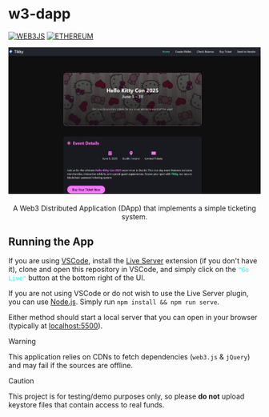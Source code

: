 # w3-dapp

[![WEB3JS](https://img.shields.io/badge/web3.js-blue?logo=web3dotjs&logoColor=blue&labelColor=white)](https://web3js.readthedocs.io/en/v1.10.0)
[![ETHEREUM](https://img.shields.io/badge/Ethereum-gray?logo=ethereum&logoColor=black&labelColor=white)](https://en.wikipedia.org/wiki/Ethereum)

<p align="center">
    <img width=800 alt="Home Page Screenshot" src="./images/docs/png/home-page.png" /><br /><br />
    A Web3 Distributed Application (DApp) that implements a simple ticketing system.
</p>

## Running the App
If you are using [VSCode](https://code.visualstudio.com), install the [Live Server](https://marketplace.visualstudio.com/items?itemName=ritwickdey.LiveServer) extension (if you don't have it), clone and open this repository in VSCode, and simply click on the <code style="color: Cyan">"Go Live"</code> button at the bottom right of the UI.

If you are not using VSCode or do not wish to use the Live Server plugin, you can use [Node.js](https://nodejs.org/en). Simply run `npm install && npm run serve`.

Either method should start a local server that you can open in your browser (typically at [localhost:5500](http://localhost:5500)).<br />

> [!WARNING]
> This application relies on CDNs to fetch dependencies (`web3.js` & `jQuery`) and may fail if the sources are offline.

> [!CAUTION]
> This project is for testing/demo purposes only, so please **do not** upload keystore files that contain access to real funds.
